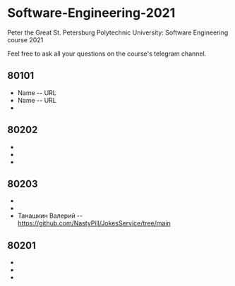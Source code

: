 # Software-Engineering-2021
Peter the Great St. Petersburg Polytechnic University: Software Engineering course 2021

Feel free to ask all your questions on the course's telegram channel.

## 80101

- Name -- URL
- Name -- URL
-

## 80202

-
-
-

## 80203

- 
- 
- Танашкин Валерий -- https://github.com/NastyPill/JokesService/tree/main

## 80201

-
-
-
